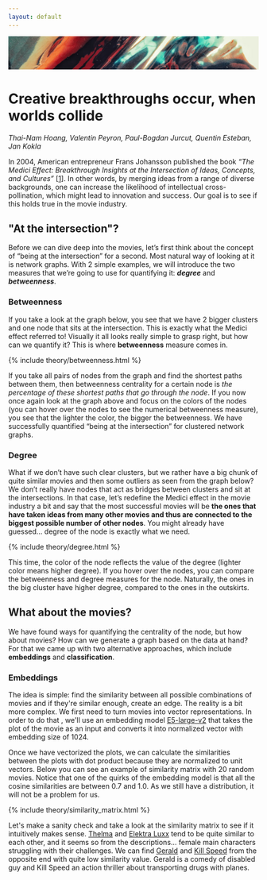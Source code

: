 ```yaml
---
layout: default
---
```


![Banner](assets/banner.jpg)

# Creative breakthroughs occur, when worlds collide

*Thai-Nam Hoang, Valentin Peyron, Paul-Bogdan Jurcut, Quentin Esteban, Jan Kokla*

In 2004, American entrepreneur Frans Johansson published the book
*“The Medici Effect: Breakthrough Insights at the Intersection of
Ideas, Concepts, and Cultures”* [[1](https://www.goodreads.com/pt/book/show/20482413)]. 
In other words, by merging ideas from a range of diverse backgrounds,
one can increase the likelihood of intellectual cross-pollination,
which might lead to innovation and success. Our goal is to see if this 
holds true in the movie industry.

## "At the intersection"?

Before we can dive deep into the movies, let’s first think about the 
concept of “being at the intersection” for a second. Most natural way 
of looking at it is network graphs. With 2 simple examples, we will 
introduce the two measures that we’re going to use 
for quantifying it: **_degree_** and **_betweenness_**.

### Betweenness

If you take a look at the graph below, you see that we have 2 bigger 
clusters and one node that sits at the intersection. 
This is exactly what the Medici effect referred to! Visually it all looks 
really simple to grasp right, but how can we quantify it? This is where 
**betweenness** measure comes in.

{% include theory/betweenness.html %}

If you take all pairs of nodes from the graph and find the shortest paths 
between them, then betweenness centrality for a certain node is _the percentage 
of these shortest paths that go through the node_. If you now once again look 
at the graph above and focus on the colors of the nodes (you 
can hover over the nodes to see the numerical betweenness measure), you see 
that the lighter the color, the bigger the betweenness. We have 
successfully quantified “being at the intersection” for clustered network graphs.

### Degree

What if we don’t have such clear clusters, but we rather have a big chunk of quite 
similar movies and then some outliers as seen from the graph below? We don’t really 
have nodes that act as bridges between clusters and sit at the intersections. In 
that case, let’s redefine the Medici effect in the movie industry a bit and say 
that the most successful movies will be **the ones that have taken ideas from many 
other movies and thus are connected to the biggest possible number of other nodes**. 
You might already have guessed… degree of the node is exactly what we need.

{% include theory/degree.html %}

This time, the color of the node reflects the value of the degree (lighter color 
means higher degree). If you hover over the nodes, you can compare the betweenness 
and degree measures for the node. Naturally, the ones in the big cluster have higher 
degree, compared to the ones in the outskirts.

## What about the movies?

We have found ways for quantifying the centrality of the node, but how about movies? 
How can we generate a graph based on the data at hand? For that we came up with two 
alternative approaches, which include **embeddings** and **classification**.

### Embeddings

The idea is simple: find the similarity between all possible combinations of movies 
and if they're similar enough, create an edge. The reality is a bit more complex.
We first need to turn movies into vector representations. In order to do that , 
we'll use an embedding model 
[E5-large-v2](https://huggingface.co/intfloat/e5-large-v2) that takes the plot of 
the movie as an input and converts it into normalized vector with embedding size 
of 1024.

Once we have vectorized the plots, we can calculate the similarities between 
the plots with dot product because they are normalized to unit vectors. Below 
you can see an example of similarity matrix with 20 random movies. Notice that 
one of the quirks of the embedding model is that all the cosine similarities are
between 0.7 and 1.0. As we still have a distribution, it will not be a problem for
us.

{% include theory/similarity_matrix.html %}

Let's make a sanity check and take a look at the similarity matrix to see 
if it intuitively makes sense.
[Thelma](https://www.imdb.com/title/tt6304046/) and 
[Elektra Luxx](https://www.imdb.com/title/tt1340773/) tend to be quite similar to 
each other, and it seems so from the descriptions... female main characters 
struggling with their challenges. We can find 
[Gerald](https://www.imdb.com/title/tt1213900/) and 
[Kill Speed](https://www.imdb.com/title/tt1027683/?ref_=nv_sr_srsg_0_tt_8_nm_0_q_kill%2520speed) from the opposite
end with quite low similarity value. Gerald is a comedy of disabled guy and 
Kill Speed an action thriller about transporting drugs with planes.
